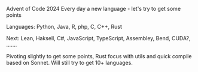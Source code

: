 Advent of Code 2024
Every day a new language - let's try to get some points

Languages: Python, Java, R, php,  C, C++, Rust


Next: Lean, Haksell, C#, JavaScript, TypeScript, Assembley, Bend, CUDA?,  .......

Pivoting slightly to get some points, Rust focus with utils and quick compile based on Sonnet. Will still try to get 10+ languages. 
